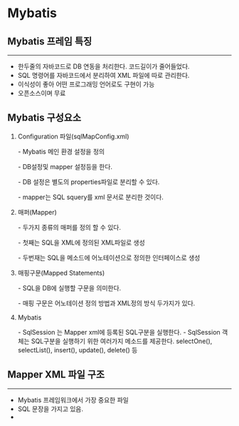 # Mybatis

## Mybatis 프레임 특징

---

* 한두줄의 자바코드로 DB 연동을 처리한다. 코드길이가 줄어들었다.
* SQL 명령어를 자바코드에서 분리하여 XML 파일에 따로 관리한다.
* 이식성이 좋아 어떤 프로그래밍 언어로도 구현이 가능
* 오픈소스이며 무료



## Mybatis 구성요소

1. Configuration 파일(sqlMapConfig.xml)

   \- Mybatis 메인 환경 설정을 정의

   \- DB설정및 mapper 설정등을 한다.

   \- DB 설정은 별도의 properties파일로 분리할 수 있다.

   \- mapper는 SQL squery를 xml 문서로 분리한 것이다.

2. 매퍼(Mapper)

   \- 두가지 종류의 매퍼를 정의 할 수 있다.

   \- 첫째는 SQL을 XML에 정의된 XML파일로 생성

   \- 두번재는 SQL을 메소드에 어노테이션으로 정의한 인터페이스로 생성

3. 매핑구문(Mapped Statements)

   \- SQL을 DB에 실행할 구문을 의미한다.

   \- 매핑 구문은 어노테이션 정의 방법과  XML정의 방식 두가지가 있다.

4. Mybatis

   \- SqlSession 는 Mapper xml에 등록된 SQL구분을 실행한다.
   \- SqlSession 객체는 SQL구분을 실행하기 위한 여러가지 메소드를 제공한다. selectOne(), selectList(), insert(), update(), delete() 등



## Mapper XML 파일 구조

---

* Mybatis 프레임워크에서 가장 중요한 파일
* SQL 문장을 가지고 있음.
* 

